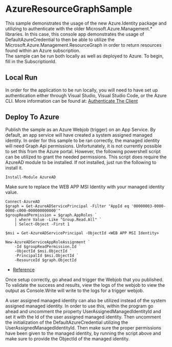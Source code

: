 # AzureResourceGraphSample

This sample demonstrates the usage of the new Azure.Identity package and utilizing to authenticate with the older Microsoft.Azure.Management.* libraries.  In this case, this console app demonstrates the usage of DefaultAzureCredential to then be able to utilize the Microsoft.Azure.Management.ResourceGraph in order to return resources found within an Azure subscription.  
The sample can be run both locally as well as deployed to Azure.  To begin, fill in the SubscriptionId.

## Local Run
In order for the application to be run locally, you will need to have set up authentication either through Visual Studio, Visual Studio Code, or the Azure CLI.  More information can be found at: [Authenticate The Client](https://docs.microsoft.com/en-us/dotnet/api/overview/azure/identity-readme#authenticate-the-client)


## Deploy To Azure
Publish the sample as an Azure Webjob (trigger) on an App Service.  By default, an app service will have created a system assigned managed identity. In order for this sample to be ran correctly,
the managed identity will need Graph Api permissions.  Unfortunately, it is not currently possible to set this from the Azure portal.
However, the following powershell script can be utilized to grant the needed permissions.
This script does require the AzureAD module to be installed.  If not installed, just run the following to install it.
```
Install-Module AzureAD
```

Make sure to replace the WEB APP MSI Identity with your managed identity value.

```
Connect-AzureAD
$graph = Get-AzureADServicePrincipal -Filter "AppId eq '00000003-0000-0000-c000-000000000000'"
$groupReadPermission = $graph.AppRoles `
    | where Value -Like "Group.Read.All" `
    | Select-Object -First 1

$msi = Get-AzureADServicePrincipal -ObjectId <WEB APP MSI Identity>

New-AzureADServiceAppRoleAssignment `
    -Id $groupReadPermission.Id `
    -ObjectId $msi.ObjectId `
    -PrincipalId $msi.ObjectId `
    -ResourceId $graph.ObjectId
```

- [Reference](https://www.rahulpnath.com/blog/how-to-authenticate-with-microsoft-graph-api-using-managed-service-identity/)

Once setup correctly, go ahead and trigger the Webjob that you published.  To validate the success and results, view the logs of the webjob to view the output as Console.Write will write to the logs for a trigger webjob.

A user assigned managed identity can also be utilized instead of the system assigned managed identity.  In order to use this, within the program go ahead and uncomment the property UserAssignedManagedIdentityId and set it with the Id of the user assigned managed identity.  Then uncomment the initialization of the DefaultAzureCredential utilizing the UserAssignedManagedIdentityId.  Then make sure the proper permissions have been given to the managed identity, by running the script above and make sure to provide the ObjectId of the managed identity.

